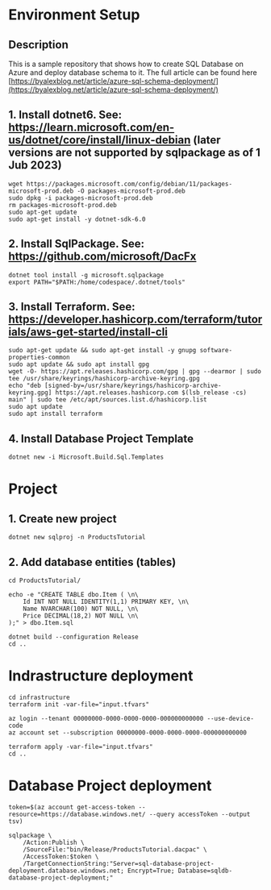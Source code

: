 # Environment Setup
## Description

This is a sample repository that shows how to create SQL Database on Azure and deploy database schema to it.
The full article can be found here [https://byalexblog.net/article/azure-sql-schema-deployment/](https://byalexblog.net/article/azure-sql-schema-deployment/)


## 1. Install dotnet6. See: https://learn.microsoft.com/en-us/dotnet/core/install/linux-debian (later versions are not supported by sqlpackage as of 1 Jub 2023)
``` 
wget https://packages.microsoft.com/config/debian/11/packages-microsoft-prod.deb -O packages-microsoft-prod.deb
sudo dpkg -i packages-microsoft-prod.deb
rm packages-microsoft-prod.deb
sudo apt-get update
sudo apt-get install -y dotnet-sdk-6.0
```

## 2. Install SqlPackage. See: https://github.com/microsoft/DacFx
```
dotnet tool install -g microsoft.sqlpackage
export PATH="$PATH:/home/codespace/.dotnet/tools"
```


## 3. Install Terraform. See: https://developer.hashicorp.com/terraform/tutorials/aws-get-started/install-cli
```
sudo apt-get update && sudo apt-get install -y gnupg software-properties-common
sudo apt update && sudo apt install gpg
wget -O- https://apt.releases.hashicorp.com/gpg | gpg --dearmor | sudo tee /usr/share/keyrings/hashicorp-archive-keyring.gpg
echo "deb [signed-by=/usr/share/keyrings/hashicorp-archive-keyring.gpg] https://apt.releases.hashicorp.com $(lsb_release -cs) main" | sudo tee /etc/apt/sources.list.d/hashicorp.list
sudo apt update
sudo apt install terraform
```

## 4. Install Database Project Template
```
dotnet new -i Microsoft.Build.Sql.Templates
```

# Project

## 1. Create new project
```
dotnet new sqlproj -n ProductsTutorial
```

## 2. Add database entities (tables)
```
cd ProductsTutorial/

echo -e "CREATE TABLE dbo.Item ( \n\
    Id INT NOT NULL IDENTITY(1,1) PRIMARY KEY, \n\
    Name NVARCHAR(100) NOT NULL, \n\
    Price DECIMAL(18,2) NOT NULL \n\
);" > dbo.Item.sql

dotnet build --configuration Release
cd ..
```

# Indrastructure deployment
```
cd infrastructure
terraform init -var-file="input.tfvars"

az login --tenant 00000000-0000-0000-0000-000000000000 --use-device-code
az account set --subscription 00000000-0000-0000-0000-000000000000

terraform apply -var-file="input.tfvars"
cd ..
```

# Database Project deployment
```
token=$(az account get-access-token --resource=https://database.windows.net/ --query accessToken --output tsv)

sqlpackage \
    /Action:Publish \
    /SourceFile:"bin/Release/ProductsTutorial.dacpac" \
    /AccessToken:$token \
    /TargetConnectionString:"Server=sql-database-project-deployment.database.windows.net; Encrypt=True; Database=sqldb-database-project-deployment;"
```